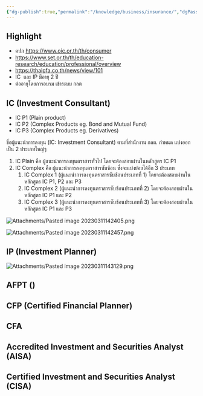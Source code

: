 ```yaml
---
{"dg-publish":true,"permalink":"/knowledge/business/insurance/","dgPassFrontmatter":true}
---
```


## Highlight
- คปภ https://www.oic.or.th/th/consumer
- https://www.set.or.th/th/education-research/education/professional/overview
- https://thaipfa.co.th/news/view/101
- IC  และ IP มีอายุ 2 ปี
- ต่ออายุโดยการอบรม เข้าระบบ กลต
## IC (Investment Consultant)
- IC P1 (Plain product)
- IC P2 (Complex Products eg. Bond and Mutual Fund)
- IC P3 (Complex Products eg. Derivatives)

ชื่อผู้แนะนำการลงทุน (IC: Investment Consultant) ตามที่สำนักงาน กลต. กำหนด แบ่งออกเป็น 2 ประเภทใหญ่ๆ

1.  IC Plain คือ ผู้แนะนำการลงทุนตราสารทั่วไป โดยจะต้องสอบผ่านในหลักสูตร IC P1
2.  IC Complex คือ ผู้แนะนำการลงทุนตราสารซับซ้อน ซึ่งจะแบ่งย่อยได้อีก 3 ประเภท
	1. IC Complex 1 (ผู้แนะนำการลงทุนตราสารซับซ้อนประเภทที่ 1) โดยจะต้องสอบผ่านในหลักสูตร IC P1, P2 และ P3
	2. IC Complex 2 (ผู้แนะนำการลงทุนตราสารซับซ้อนประเภทที่ 2) โดยจะต้องสอบผ่านในหลักสูตร IC P1 และ P2
	3. IC Complex 3 (ผู้แนะนำการลงทุนตราสารซับซ้อนประเภทที่ 3) โดยจะต้องสอบผ่านในหลักสูตร IC P1 และ P3

![Attachments/Pasted image 20230311142405.png](/img/user/Attachments/Pasted%20image%2020230311142405.png)

![Attachments/Pasted image 20230311142457.png](/img/user/Attachments/Pasted%20image%2020230311142457.png)
## IP (Investment Planner)
![Attachments/Pasted image 20230311143129.png](/img/user/Attachments/Pasted%20image%2020230311143129.png)
## AFPT ()

## CFP (Certified Financial Planner)

## CFA

## Accredited Investment and Securities Analyst (AISA)

## Certified Investment and Securities Analyst (CISA)

